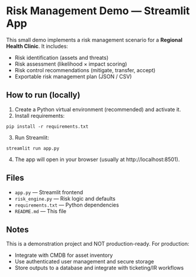 # Risk Management Demo — Streamlit App

This small demo implements a risk management scenario for a **Regional Health Clinic**. It includes:
- Risk identification (assets and threats)
- Risk assessment (likelihood × impact scoring)
- Risk control recommendations (mitigate, transfer, accept)
- Exportable risk management plan (JSON / CSV)

## How to run (locally)

1. Create a Python virtual environment (recommended) and activate it.
2. Install requirements:
```
pip install -r requirements.txt
```
3. Run Streamlit:
```
streamlit run app.py
```
4. The app will open in your browser (usually at http://localhost:8501).

## Files
- `app.py` — Streamlit frontend
- `risk_engine.py` — Risk logic and defaults
- `requirements.txt` — Python dependencies
- `README.md` — This file

## Notes
This is a demonstration project and NOT production-ready. For production:
- Integrate with CMDB for asset inventory
- Use authenticated user management and secure storage
- Store outputs to a database and integrate with ticketing/IR workflows
